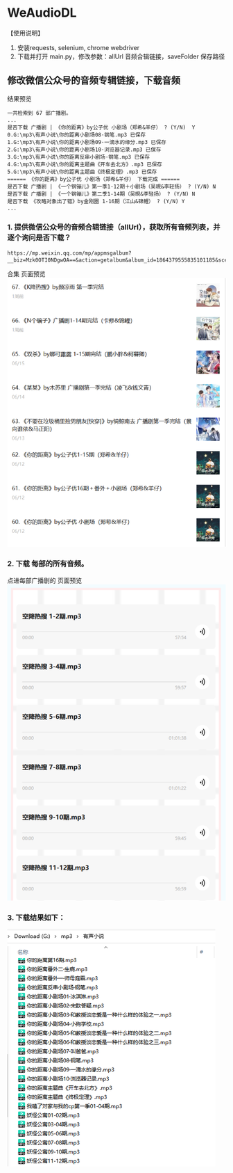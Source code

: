 # WeAudioDL
【使用说明】
1. 安装requests, selenium, chrome webdriver
2. 下载并打开 main.py，修改参数：allUrl 音频合辑链接，saveFolder 保存路径

## 修改微信公众号的音频专辑链接，下载音频  
结果预览
~~~
一共检索到 67 部广播剧。
...
是否下载 广播剧 | 《你的距离》by公子优 小剧场（郑希&羊仔） ? (Y/N)  Y
0.G:\mp3\有声小说\你的距离小剧场08·钢笔.mp3 已保存
1.G:\mp3\有声小说\你的距离小剧场09·一滴水的缘分.mp3 已保存
2.G:\mp3\有声小说\你的距离小剧场10·浏览器记录.mp3 已保存
3.G:\mp3\有声小说\你的距离反串小剧场·钢笔.mp3 已保存
4.G:\mp3\有声小说\你的距离主题曲《开车去北方》.mp3 已保存
5.G:\mp3\有声小说\你的距离主题曲《终极定理》.mp3 已保存
====== 《你的距离》by公子优 小剧场（郑希&羊仔） 下载完成 ======
是否下载 广播剧 | 《一个钢镚儿》第一季1-12期＋小剧场（吴晛&李轻扬） ? (Y/N) N
是否下载 广播剧 | 《一个钢镚儿》第二季1-14期（吴晛&李轻扬） ? (Y/N) N
是否下载 《攻略对象出了错》by金刚圈 1-16期（江山&锦鲤） ? (Y/N) Y
...
~~~

### 1. 提供微信公众号的音频合辑链接（allUrl），获取所有音频列表，并逐个询问是否下载？
~~~
https://mp.weixin.qq.com/mp/appmsgalbum?__biz=Mzk0OTI0NDgwOA==&action=getalbum&album_id=1864379555835101185&scene=173
~~~
合集 页面预览
![image](https://github.com/chopper-go/WeAudioDL/blob/main/image/1.png)

### 2. 下载 每部的所有音频。
点进每部广播剧的 页面预览
  ![image](https://github.com/chopper-go/WeAudioDL/blob/main/image/2.png)

### 3. 下载结果如下：

  ![image](https://github.com/chopper-go/WeAudioDL/blob/main/image/3.png)

